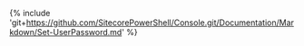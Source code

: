 {% include 'git+https://github.com/SitecorePowerShell/Console.git/Documentation/Markdown/Set-UserPassword.md' %}
